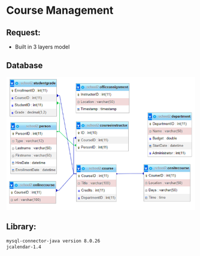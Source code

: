 # Course Management

## Request:

- Built in 3 layers model <br/>

## Database

![img.png](imgReadme/img.png)

## Library:

```
mysql-connector-java version 8.0.26
jcalendar-1.4
```

